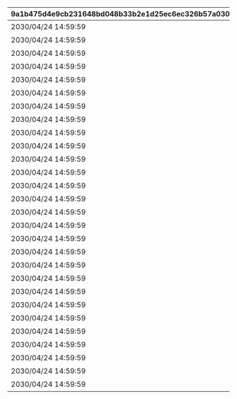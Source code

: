 |9a1b475d4e9cb231648bd048b33b2e1d25ec6ec326b57a03098eca2cbb653b82|5c09f64b0ca6f5b1d2e42bed769b6a861fe3479fb7cfbc92c82b6508fa9aef0d|f4f2cc07296b61bc660da97fbd166a829ee2c5b5cf48fc9f1fabc7ac730a4423|7f0959ef1ec0b9aaa7774f5674cdf53f1ce2ff9f61cd3ff78c194cedd8d69bef|61f40647d84636c68da63b0598e416022a2b8b63779b6ed410bc3ba8d558fc71|92ed1929b87ad28acb5862f57ec7fd06a8ced96894c9cbb7cba4bd46cdcb539e|e703d3a2c9e717c7e8db4600b291e5d4f7b8c40087bc6cdb29829f88564b0136|9f10becd9d24645bb2d38b804a68d45dac893fe333e201a14e321604ace208af|
| --- | --- | --- | --- | --- | --- | --- | --- |
|2030/04/24 14:59:59|2018/09/13 12:00:00|1|失われた記憶を求めて|7|7001|1|0|
|2030/04/24 14:59:59|2018/10/13 12:00:00|2|姉妹の絆と願いの塔|7|7002|1|0|
|2030/04/24 14:59:59|2018/11/14 12:00:00|3|スターたちの二重奏|7|7003|1|0|
|2030/04/24 14:59:59|2019/01/14 12:00:00|4|シスターズ・ブッキング|7|7004|1|0|
|2030/04/24 14:59:59|2019/03/14 12:00:00|5|あまのじゃくゴーストハウス|7|7005|1|0|
|2030/04/24 14:59:59|2019/05/13 12:00:00|6|二つの誇りは絆と共に|7|7006|1|0|
|2030/04/24 14:59:59|2019/07/15 12:00:00|7|冥風戦記外伝・吸血鬼伝承|7|7007|1|0|
|2030/04/24 14:59:59|2019/09/14 12:00:00|8|あまあま妹シューターズ！|7|7008|1|0|
|2030/04/24 14:59:59|2019/11/14 12:00:00|9|もふもふメルヘン珍道中|7|7009|1|0|
|2030/04/24 14:59:59|2020/01/14 12:00:00|10|ティーチャーズガイダンス|7|7010|1|0|
|2030/04/24 14:59:59|2020/03/12 12:00:00|11|忍剣珍道中|7|7011|1|0|
|2030/04/24 14:59:59|2020/05/14 12:00:00|12|すれちがいディスタンス|7|7012|1|0|
|2030/04/24 14:59:59|2020/07/14 12:00:00|13|ちぐはぐワーク&レスト|7|7013|1|0|
|2030/04/24 14:59:59|2020/09/15 12:00:00|14|レディの理想と大人の真実|7|7014|1|0|
|2030/04/24 14:59:59|2020/11/18 12:00:00|15|姉なる命題と博士の対偶|7|7015|1|0|
|2030/04/24 14:59:59|2021/01/18 12:00:00|16|追憶の歌姫と彷徨う幽霊|7|7016|1|0|
|2030/04/24 14:59:59|2021/03/18 12:00:00|17|美の探求者と女君の宴|7|7017|1|0|
|2030/04/24 14:59:59|2021/05/17 12:00:00|18|ドジ退散！　脱大凶大作戦|7|7018|1|0|
|2030/04/24 14:59:59|2021/07/16 12:00:00|19|軍人たちの合同任務|7|7019|1|0|
|2030/04/24 14:59:59|2021/09/16 12:00:00|20|笑いとたい焼きのから騒ぎ|7|7020|1|0|
|2030/04/24 14:59:59|2021/11/17 12:00:00|21|若き正義と大人の美学|7|7021|1|0|
|2030/04/24 14:59:59|2022/01/17 12:00:00|22|超能力×魔法＝超魔法少女|7|7022|1|0|
|2030/04/24 14:59:59|2022/03/17 12:00:00|23|チアアップ・ヒーローズ！|7|7023|1|0|
|2030/04/24 14:59:59|2022/06/17 12:00:00|24|変貌大妃と（元）悪徳商人|7|7024|1|0|
|2030/04/24 14:59:59|2022/10/18 12:00:00|25|激闘！　交わる竜獣の拳|7|7025|1|0|
|2030/04/24 14:59:59|2023/03/17 12:00:00|26|ロンリーガールズ交流会|7|7026|1|0|
|2030/04/24 14:59:59|2023/09/19 12:00:00|27|悪党たちの大珍道中|7|7027|1|0|
|2030/04/24 14:59:59|2024/04/17 12:00:00|28|ルナティック・ラビリンス|7|7028|1|0|
